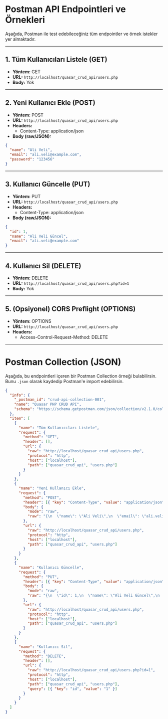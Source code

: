 # Postman API Endpointleri ve Örnekleri

Aşağıda, Postman ile test edebileceğiniz tüm endpointler ve örnek istekler yer almaktadır.

---

## 1. Tüm Kullanıcıları Listele (GET)

- **Yöntem:** GET
- **URL:** `http://localhost/quasar_crud_api/users.php`
- **Body:** Yok

---

## 2. Yeni Kullanıcı Ekle (POST)

- **Yöntem:** POST
- **URL:** `http://localhost/quasar_crud_api/users.php`
- **Headers:**
  - Content-Type: application/json
- **Body (raw/JSON):**

```json
{
  "name": "Ali Veli",
  "email": "ali.veli@example.com",
  "password": "123456"
}
```

---

## 3. Kullanıcı Güncelle (PUT)

- **Yöntem:** PUT
- **URL:** `http://localhost/quasar_crud_api/users.php`
- **Headers:**
  - Content-Type: application/json
- **Body (raw/JSON):**

```json
{
  "id": 1,
  "name": "Ali Veli Güncel",
  "email": "ali.veli@example.com"
}
```

---

## 4. Kullanıcı Sil (DELETE)

- **Yöntem:** DELETE
- **URL:** `http://localhost/quasar_crud_api/users.php?id=1`
- **Body:** Yok

---

## 5. (Opsiyonel) CORS Preflight (OPTIONS)

- **Yöntem:** OPTIONS
- **URL:** `http://localhost/quasar_crud_api/users.php`
- **Headers:**
  - Access-Control-Request-Method: DELETE

---

# Postman Collection (JSON)

Aşağıda, bu endpointleri içeren bir Postman Collection örneği bulabilirsin. Bunu `.json` olarak kaydedip Postman'e import edebilirsin.

```json
{
  "info": {
    "_postman_id": "crud-api-collection-001",
    "name": "Quasar PHP CRUD API",
    "schema": "https://schema.getpostman.com/json/collection/v2.1.0/collection.json"
  },
  "item": [
    {
      "name": "Tüm Kullanıcıları Listele",
      "request": {
        "method": "GET",
        "header": [],
        "url": {
          "raw": "http://localhost/quasar_crud_api/users.php",
          "protocol": "http",
          "host": ["localhost"],
          "path": ["quasar_crud_api", "users.php"]
        }
      }
    },
    {
      "name": "Yeni Kullanıcı Ekle",
      "request": {
        "method": "POST",
        "header": [{ "key": "Content-Type", "value": "application/json" }],
        "body": {
          "mode": "raw",
          "raw": "{\n  \"name\": \"Ali Veli\",\n  \"email\": \"ali.veli@example.com\",\n  \"password\": \"123456\"\n}"
        },
        "url": {
          "raw": "http://localhost/quasar_crud_api/users.php",
          "protocol": "http",
          "host": ["localhost"],
          "path": ["quasar_crud_api", "users.php"]
        }
      }
    },
    {
      "name": "Kullanıcı Güncelle",
      "request": {
        "method": "PUT",
        "header": [{ "key": "Content-Type", "value": "application/json" }],
        "body": {
          "mode": "raw",
          "raw": "{\n  \"id\": 1,\n  \"name\": \"Ali Veli Güncel\",\n  \"email\": \"ali.veli@example.com\"\n}"
        },
        "url": {
          "raw": "http://localhost/quasar_crud_api/users.php",
          "protocol": "http",
          "host": ["localhost"],
          "path": ["quasar_crud_api", "users.php"]
        }
      }
    },
    {
      "name": "Kullanıcı Sil",
      "request": {
        "method": "DELETE",
        "header": [],
        "url": {
          "raw": "http://localhost/quasar_crud_api/users.php?id=1",
          "protocol": "http",
          "host": ["localhost"],
          "path": ["quasar_crud_api", "users.php"],
          "query": [{ "key": "id", "value": "1" }]
        }
      }
    }
  ]
}
```
